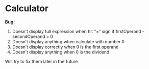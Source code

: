 # Calculator

**Bug:**

1. Doesn't display full expression when hit "=" sign if firstOperand - secondOperand = 0
2. Doesn't display anything when calculate with number 0
3. Doesn't display correctly when 0 is the first operand
4. Doesn't display anything when 0 is the dividend

Will try to fix them later in the future
